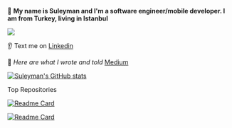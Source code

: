 :raising_hand: **My name is Suleyman and I'm a software engineer/mobile developer. I am from Turkey, living in Istanbul** 

![](https://img.shields.io/badge/Code-Kotlin-informational?style=flat&logo=<LOGO_NAME>&logoColor=black&color=yellow)

:ear: Text me on [Linkedin](https://www.linkedin.com/in/basaransuleyman/) 

:gem: *Here are what I wrote and told* [Medium](https://basaransuleyman.medium.com/)

[![Suleyman's GitHub stats](https://github-readme-stats.vercel.app/api?username=basaransuleyman&theme=holi&show_icons=true)](https://github.com/basaransuleyman/github-readme-stats)

Top Repositories

[![Readme Card](https://github-readme-stats.vercel.app/api/pin/?username=basaransuleyman&repo=Multi-Module-Clean-Architecture-Android-Kotlin&theme=holi)](https://github.com/basaransuleyman/Multi-Module-Clean-Architecture-Android-Kotlin)

[![Readme Card](https://github-readme-stats.vercel.app/api/pin/?username=basaransuleyman&repo=Compose-FeatureBase-Multi-Module-Clean-Hexagonal-Architecture-Android-Kotlin&theme=holi)](https://github.com/basaransuleyman/Compose-FeatureBase-Multi-Module-Clean-Hexagonal-Architecture-Android-Kotlin)

